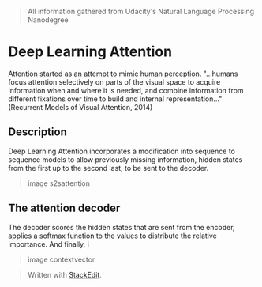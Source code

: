 > All information gathered from Udacity's Natural Language Processing Nanodegree

# Deep Learning Attention

Attention started as an attempt to mimic human perception. "...humans focus attention selectively on parts of the visual space to acquire information when and where it is needed, and combine information from different fixations over time to build and internal representation..." (Recurrent Models of Visual Attention, 2014)

## Description

Deep Learning Attention incorporates a modification into sequence to sequence models to allow previously missing information, hidden states from the first up to the second last, to be sent to the decoder.

> image s2sattention

## The attention decoder

The decoder scores the hidden states that are sent from the encoder, applies a softmax function to the values to distribute the relative importance. And finally, i


> image contextvector

> Written with [StackEdit](https://stackedit.io/).
<!--stackedit_data:
eyJoaXN0b3J5IjpbLTY3ODYyMDE3LC0xMDc1NjQwMzIxLDc0OD
UyMDE5NV19
-->